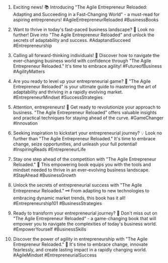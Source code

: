 1. Exciting news! 📚 Introducing "The Agile Entrepreneur Reloaded: Adapting and Succeeding in a Fast-Changing World" - a must-read for aspiring entrepreneurs! #AgileEntrepreneurReloaded #BusinessBooks

2. Want to thrive in today's fast-paced business landscape? 🌟 Look no further! Dive into "The Agile Entrepreneur Reloaded" and unlock the secrets of adaptability and success. #AdaptandSucceed #Entrepreneurship

3. Calling all forward-thinking individuals! 🚀 Discover how to navigate the ever-changing business world with confidence through "The Agile Entrepreneur Reloaded." It's time to embrace agility! #FutureofBusiness #AgilityMatters

4. Are you ready to level up your entrepreneurial game? 🎯 "The Agile Entrepreneur Reloaded" is your ultimate guide to mastering the art of adaptability and thriving in a rapidly evolving market. #EntrepreneurMindset #SuccessStrategies

5. Attention, entrepreneurs! 👀 Get ready to revolutionize your approach to business. "The Agile Entrepreneur Reloaded" offers valuable insights and practical techniques for staying ahead of the curve. #GameChanger #Innovation

6. Seeking inspiration to kickstart your entrepreneurial journey? 💡 Look no further than "The Agile Entrepreneur Reloaded." It's time to embrace change, seize opportunities, and unleash your full potential! #InspiringReads #EntrepreneurLife

7. Stay one step ahead of the competition with "The Agile Entrepreneur Reloaded." 📖 This empowering book equips you with the tools and mindset needed to thrive in an ever-evolving business landscape. #StayAhead #BusinessGrowth

8. Unlock the secrets of entrepreneurial success with "The Agile Entrepreneur Reloaded." 🗝️ From adapting to new technologies to embracing dynamic market trends, this book has it all! #Entrepreneurship101 #BusinessStrategies

9. Ready to transform your entrepreneurial journey? 🌟 Don't miss out on "The Agile Entrepreneur Reloaded" - a game-changing book that will empower you to navigate the complexities of today's business world. #EmpowerYourself #BusinessSkills

10. Discover the power of agility in entrepreneurship with "The Agile Entrepreneur Reloaded." 🚀 It's time to embrace change, innovate fearlessly, and create lasting impact in a rapidly changing world. #AgileMindset #EntrepreneurialSuccess

